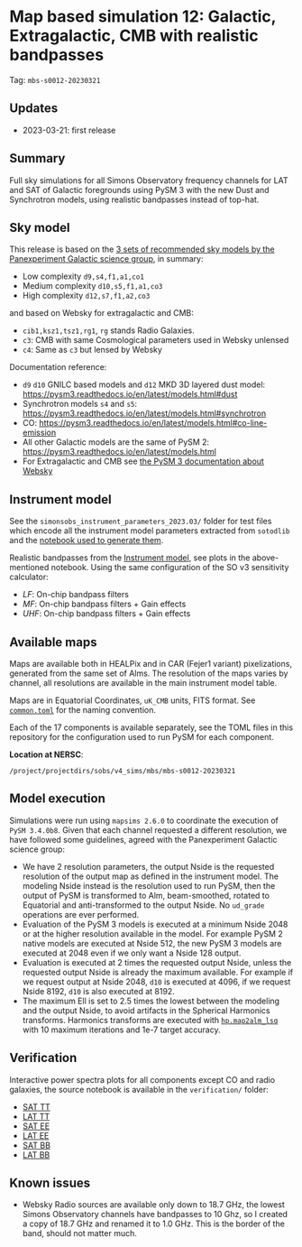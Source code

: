 # Map based simulation 12: Galactic, Extragalactic, CMB with realistic bandpasses

Tag: `mbs-s0012-20230321`

## Updates

* 2023-03-21: first release

## Summary

Full sky simulations for all Simons Observatory frequency channels for LAT and SAT of Galactic foregrounds using PySM 3 with the new Dust and Synchrotron models, using realistic bandpasses instead of top-hat.

## Sky model

This release is based on the [3 sets of recommended sky models by the Panexperiment Galactic science group](https://galsci.github.io/blog/2022/common-fiducial-sky/), in summary:

* Low complexity `d9,s4,f1,a1,co1`
* Medium complexity `d10,s5,f1,a1,co3`
* High complexity `d12,s7,f1,a2,co3`

and based on Websky for extragalactic and CMB:

* `cib1,ksz1,tsz1,rg1`, `rg` stands Radio Galaxies.
* `c3`: CMB with same Cosmological parameters used in Websky unlensed
* `c4`: Same as `c3` but lensed by Websky

Documentation reference:

* `d9` `d10` GNILC based models and `d12` MKD 3D layered dust model: https://pysm3.readthedocs.io/en/latest/models.html#dust
* Synchrotron models `s4` and `s5`: https://pysm3.readthedocs.io/en/latest/models.html#synchrotron
* CO: https://pysm3.readthedocs.io/en/latest/models.html#co-line-emission
* All other Galactic models are the same of PySM 2: https://pysm3.readthedocs.io/en/latest/models.html
* For Extragalactic and CMB see [the PySM 3 documentation about Websky](https://pysm3.readthedocs.io/en/latest/websky.html#websky)

## Instrument model

See the `simonsobs_instrument_parameters_2023.03/` folder for test files which encode all the instrument model parameters extracted from `sotodlib` and the [notebook used to generate them](simonsobs_instrument_parameters_2023.03/extract_so_instrument_parameters.ipynb).

Realistic bandpasses from the [Instrument model](https://github.com/simonsobs/instrument_model/tree/master/instrument_hardware/modeled_bandpasses), see plots in the above-mentioned notebook.
Using the same configuration of the SO v3 sensitivity calculator:

* *LF*: On-chip bandpass filters
* *MF*: On-chip bandpass filters + Gain effects
* *UHF*: On-chip bandpass filters + Gain effects

## Available maps

Maps are available both in HEALPix and in CAR (Fejer1 variant) pixelizations, generated from the same set of Alms. The resolution of the maps varies by channel, all resolutions are available in the main instrument model table.

Maps are in Equatorial Coordinates, `uK_CMB` units, FITS format.
See [`common.toml`](common.toml) for the naming convention.

Each of the 17 components is available separately, see the TOML files in this repository for the configuration used to run PySM for each component.

**Location at NERSC**:

    /project/projectdirs/sobs/v4_sims/mbs/mbs-s0012-20230321

## Model execution

Simulations were run using `mapsims 2.6.0` to coordinate the execution of `PySM 3.4.0b8`.
Given that each channel requested a different resolution, we have followed some guidelines, agreed with the Panexperiment Galactic science group:

* We have 2 resolution parameters, the output Nside is the requested resolution of the output map as defined in the instrument model. The modeling Nside instead is the resolution used to run PySM, then the output of PySM is transformed to Alm, beam-smoothed, rotated to Equatorial and anti-transformed to the output Nside. No `ud_grade` operations are ever performed.
* Evaluation of the PySM 3 models is executed at a minimum Nside 2048 or at the higher resolution available in the model. For example PySM 2 native models are executed at Nside 512, the new PySM 3 models are executed at 2048 even if we only want a Nside 128 output.
* Evaluation is executed at 2 times the requested output Nside, unless the requested output Nside is already the maximum available. For example if we request output at Nside 2048, `d10` is executed at 4096, if we request Nside 8192, `d10` is also executed at 8192.
* The maximum Ell is set to 2.5 times the lowest between the modeling and the output Nside, to avoid artifacts in the Spherical Harmonics transforms. Harmonics transforms are executed with [`hp.map2alm_lsq`](https://healpy.readthedocs.io/en/latest/generated/healpy.sphtfunc.map2alm_lsq.html) with 10 maximum iterations and 1e-7 target accuracy.

## Verification

Interactive power spectra plots for all components except CO and radio galaxies, the source notebook is available in the `verification/` folder:

* [SAT TT](https://nbviewer.org/gist/zonca/3645fe8042c7d913213f3dbd647be0d5)
* [LAT TT](https://nbviewer.org/gist/zonca/7026e5f4fd9ef304a89f1c171e43f2ce)
* [SAT EE](https://nbviewer.org/gist/zonca/612defba6ad8d4137781661cda110bd9)
* [LAT EE](https://nbviewer.org/gist/zonca/242527ea6bc1bc67085a7f2ae480e2df)
* [SAT BB](https://nbviewer.org/gist/zonca/c08d6bcdd5b920b459eac77256c1d36b)
* [LAT BB](https://nbviewer.org/gist/zonca/e9f3eebb8304583f9874cd61da95aeed)

## Known issues

* Websky Radio sources are available only down to 18.7 GHz, the lowest Simons Observatory channels have bandpasses to 10 Ghz, so I created a copy of 18.7 GHz and renamed it to 1.0 GHz. This is the border of the band, should not matter much.
